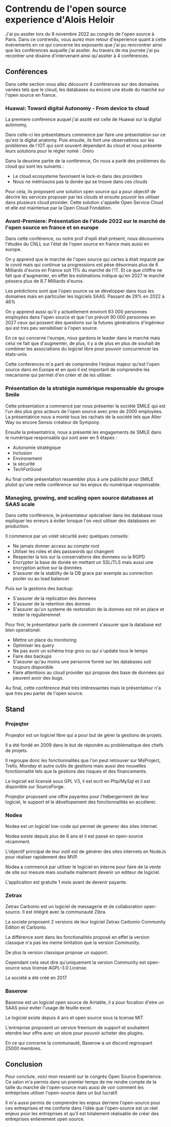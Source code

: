# Contrendu de l'open source experience d'Alois Heloir

J'ai pu assiter lors du 8 novembre 2022 au congrés de l'open source à Paris.
Dans ce contrendu, vous aurez mon retour d'experience quant à cette événements en ce qui concerne les exposants que j'ai pu rencrontrer ainsi que les conférences auquelle j'ai assiter.
Au travers de ma journée j'ai pu recontrer une dixaine d'intervenant ainsi qu'assiter à 4 conférences.


## Conférences

Dans cette section vous allez découvrir 4 conférences sur des domaines variées tels que le cloud, les databases ou encore une étude du marché sur l'open source en france.

### Huawai: Toward digital Autonomy - From device to cloud

La premiere conférence auquel j'ai assité est celle de Huawai sur la digital autonomy,

Dans celle-ci les présentateurs commence par faire une présentation sur ce qu'est la digital anatomy.
Puis ensuite, ils font une observations sur les problèmes de l'IOT qui sont souvent dépendant du cloud et nous présente leurs solutions pour le régler nomé : Oniro

Dans la deuxime partie de la conférence, On nous a parlé des problemes du cloud qui sont les suivants :
- Le cloud ecosysteme favorisent le lock-in dans des providers
- Nous ne métrissons pas la donée qui se trouve dans ces clouds

Pour cela, ils proposent une solution open source qui a pour objectif de décrire les services proposer par les clouds et ensuite pouvoir les utiliser dans plusieurs cloud provider. Cette solution s'appelle Open Service Cloud et elle est maintenue par la Open Cloud Fondation.


### Avant-Premiere: Présentation de l'étude 2022 sur le marché de l'open source en france et en europe

Dans cette conférence, ou notre prof d'epili était présent, nous découvrons l'études du CNLL sur l'état de l'open source en france mais aussi en europe.

On y apprend que le marché de l'open source qui certes à était impacté par le covid mais qui continue sa progressions est pése désormais plus de 6 Milliards d'euros en France soit 11% du marché de l'IT. Et ce que chiffre ne fait que d'augmenter, en effet les estimations indique qu'en 2027 le marché péssera plus de 8.7 Milliards d'euros.

Les prédictions sont que l'open source va se développer dans tous les domaines mais en particulier les logiciels SAAS. Passant de 29% en 2022 à 46%

On y apprend aussi qu'il y actuellement environt 63 000 personnes employées dans l'open source et que l'on prévoit 90 000 personnes en 2027 ceux qui possent des questions sur la futures générations d'ingénieur qui est tres peu sensibiliser à l'open source.

En ce qui concerne l'europe, nous gardons le leader dans le marché mais celui ne fait que d'augmenter, de plus, il y a de plus en plus de souhait de combiner les associations du logiciel libre pour pouvoir concurrencer les états-unis.

Cette conferences m'a parti de comprendre l'enjeux majeur qu'est l'open source dans en Europe et en quoi il est important de comprendre les mecanisme qui permet d'en créer et de les utiliser.

### Présentation de la stratégie numérique responsable du groupe Smile

Cette présentation a commencé par nous présenter la société SMILE qui est l'un des plus gros acteurs de l'open source avec pres de 2000 employées. La présentatrice nous a monté tous les rachats de la société tels que Alter Way ou encore Sensio créateur de Sympony.

Ensuite la présentatrice, nous a présenté les engagements de SMILE dans le numérique responsable qui sont axer en 5 étapes :
- Autonomie stratégique
- Inclusion
- Environement
- la sécurité
- TechForGood

Au final cette présentation ressembler plus à une publicité pour SMILE plutot qu'une reelle conférence sur les enjeux du numérique responsable.

### Managing, growing, and scaling open source databases at SAAS scale

Dans cette conférence, le présentateur spécialiser dans les database nous expliquer les erreurs à éviter lorsque l'on veut utiliser des databases en production.

Il commence par un volet sécurité avec quelques conseils:
- Ne jamais donner access au compte root
- Utiliser les roles et des passwords qui changent
- Respecter la lois sur la conservations des donnees ou la RGPD
- Encrypter la base de donée en mettant un SSL/TLS mais aussi une encryption active sur la données
- S'assurer de la stability de la DB grace par exemple au connection pooler ou au load balancer

Puis sur la gestions des backup:
- S'assurer de la replication des donnees
- S'assurer de la retention des donnes
- S'assurer qu'un systeme de restoration de la donnes est mit en place et tester le regulieremnet

Pour finir, le présentateur parle de comment s'assurer que la database est bien operationel:
- Mettre un place du monitoring
- Optimiser les query
- Ne pas avoir un schéma trop gros ou qui s'update tous le temps
- Faire des backups
- S'assurer qu'au moins une personne formé sur les databases soit toujours disponible.
- Faire attentions au cloud provider qui propose des base de données qui peuvent avoir des bugs.

Au final, cette conférence était trés intéressantes mais le présentateur n'a que tres peu parler de l'open source.

## Stand

### Projeqtor

Projeqtor est un logiciel libre qui a pour but de gérer la gestions de projets.

Il a été fondé en 2009 dans le but de répondre au problématique des chefs de projets.

Il regroupe donc les fonctionnalités que l'on peut retrouver sur MsProject, Trello, Monday et autre outils de gestions mais aussi des nouvelles fonctionnalité tels que la gestions des risques et des financements.

Le logiciel est licensié sous GPL V3, il est ecrit en Php/MySql et il est disponible sur SourceForge.

Projeqtor proposent une offre payantes pour l'hébergerment de leur logiciel, le support et le dévellopement des fonctionnalités en accélerer.


### Nodea

Nodea est un logiciel low-code qui permet de generer des sites internet.

Nodea existe depuis plus de 6 ans et il est passé en open-source récamment.

L'objectif principal de leur outil est de générer des sites internets en NodeJs pour réaliser rapidement des MVP.

Nodea a commencé par utiliser le logiciel en interne pour faire de la vente de site sur mesure mais souhaite maitenant devenir un editeur de logiciel.

L'application est gratuite 1 mois avant de devenir payante.


### Zetrax

Zetrax Carbonio est un logiciel de messagerie et de collaboration open-source.
Il est intégré avec la communauté Zibra.

La societe proposent 2 versions de leur logiciel Zetrax Carbonio Community Edition et Carbonio.

La différence sont dans les fonctionalités proposé en effet la version classque n'a pas les meme limitation que la version Community.

De plus la version classique propose un support.

Cependant cela veut dire qu'uniquement la version Community est open-source sous license AGPL-3.0 License.

La société a été créé en 2017

### Baserow

Baserow est un logiciel open source de Airtable, il a pour focation d'etre un SAAS pour eviter l'usage de feuille excel.

Le logiciel existe depuis 4 ans et open source sous la license MIT

L'entreprise proposent un service freenium de support et souhaitent etendre leur offre avec un store pour pouvoir acheter des plugins.

En ce qui concerne la communauté, Baserow a un discord regroupant 25000 membres.

## Conclusion

Pour conclure, voici mon ressenti sur le congrés Open Source Experience.
Ce salon m'a permis dans un premier temps de me rendre compte de la taille du marché de l'open-source mais aussi de voir comment les entreprises utiliser l'open-source dans un but lucratif.

Il m'a aussi permis de comprendre les enjeux derriere l'open-source pour ces entreprises et me conforte dans l'idée que l'open-source est un réel enjeux pour les entreprises et qu'il est totalement réalisable de créer des entreprises entierement open source.
